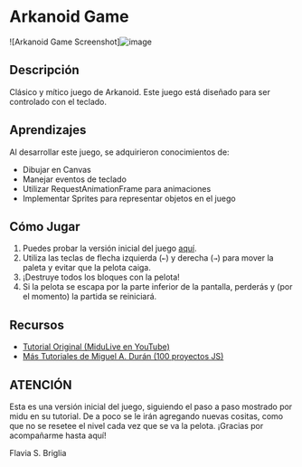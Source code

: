 # Arkanoid Game

![Arkanoid Game Screenshot]![image](https://github.com/Flarien/Arkanoid_v1.0/assets/124893838/5eefa698-a596-441a-8072-b7b8480fc23c)


## Descripción

Clásico y mítico juego de Arkanoid. Este juego está diseñado para ser controlado con el teclado.

## Aprendizajes

Al desarrollar este juego, se adquirieron conocimientos de:

- Dibujar en Canvas
- Manejar eventos de teclado
- Utilizar RequestAnimationFrame para animaciones 
- Implementar Sprites para representar objetos en el juego

## Cómo Jugar

1. Puedes probar la versión inicial del juego [aquí](https://flarien.github.io/Arkanoid_v1.0/).
2. Utiliza las teclas de flecha izquierda (`←`) y derecha (`→`) para mover la paleta y evitar que la pelota caiga.
3. ¡Destruye todos los bloques con la pelota!
4. Si la pelota se escapa por la parte inferior de la pantalla, perderás y (por el momento) la partida se reiniciará.


## Recursos

- [Tutorial Original (MiduLive en YouTube)](https://www.youtube.com/watch?v=b6du6MvQmuQ)
- [Más Tutoriales de Miguel A. Durán (100 proyectos JS)](https://www.javascript100.dev/
)


## ATENCIÓN

Esta es una versión inicial del juego, siguiendo el paso a paso mostrado por midu en su tutorial. De a poco se le irán agregando nuevas cositas, como que no se resetee el nivel cada vez que se va la pelota. ¡Gracias por acompañarme hasta aquí! 

Flavia S. Briglia
